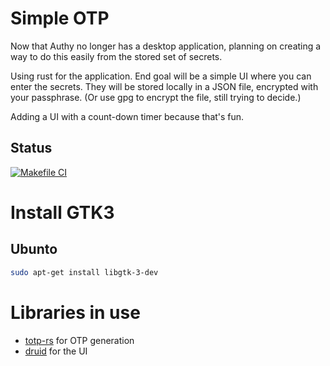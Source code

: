 # Simple OTP

Now that Authy no longer has a desktop application, planning on creating a way 
to do this easily from the stored set of secrets.

Using rust for the application. End goal will be a simple UI where you can 
enter the secrets. They will be stored locally in a JSON file, encrypted with 
your passphrase. (Or use gpg to encrypt the file, still trying to decide.)

Adding a UI with a count-down timer because that's fun.

## Status

[![Makefile CI](https://github.com/wolpert/simple_otp/actions/workflows/rust.yml/badge.svg)](https://github.com/wolpert/simple_otp/actions/rust/makefile.yml)

# Install GTK3

## Ubunto
```bash
sudo apt-get install libgtk-3-dev
```

# Libraries in use
- [totp-rs](https://github.com/constantoine/totp-rs) for OTP generation
- [druid](https://github.com/linebender/druid) for the UI
